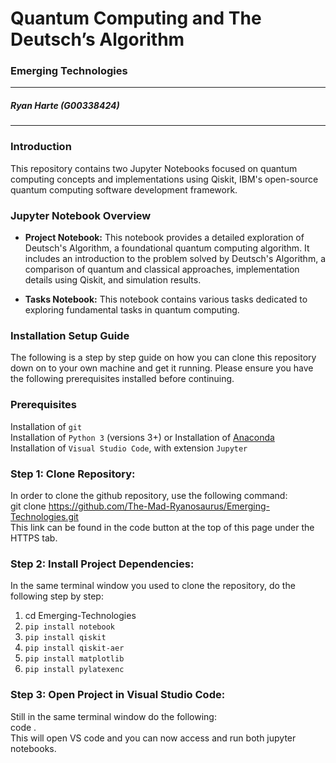 # **Quantum Computing and The Deutsch’s Algorithm**
### Emerging Technologies
---

##### Ryan Harte (G00338424)
---

### **Introduction**
This repository contains two Jupyter Notebooks focused on quantum computing concepts and implementations using Qiskit, IBM's open-source quantum computing software development framework. 

### **Jupyter Notebook Overview**

- **Project Notebook:** This notebook provides a detailed exploration of Deutsch's Algorithm, a foundational quantum computing algorithm. It includes an introduction to the problem solved by Deutsch's Algorithm, a comparison of quantum and classical approaches, implementation details using Qiskit, and simulation results.

- **Tasks Notebook:** This notebook contains various tasks dedicated to exploring fundamental tasks in quantum computing.

### **Installation Setup Guide**

The following is a step by step guide on how you can clone this repository down on to your own machine and get it running. Please ensure you have the following prerequisites installed before continuing.

### **Prerequisites**
Installation of `git` <br>
Installation of `Python 3` (versions 3+)
or
Installation of [Anaconda](https://www.anaconda.com/download/)<br>
Installation of `Visual Studio Code`, with extension `Jupyter`

### **Step 1: Clone Repository:** 
In order to clone the github repository, use the following command:<br>
git clone https://github.com/The-Mad-Ryanosaurus/Emerging-Technologies.git<br>
This link can be found in the code button at the top of this page under the HTTPS tab.


### **Step 2: Install Project Dependencies:**
In the same terminal window you used to clone the repository, do the following step by step:
1. cd Emerging-Technologies
2. `pip install notebook`
3. `pip install qiskit`
4. `pip install qiskit-aer`
5. `pip install matplotlib` 
6. `pip install pylatexenc`


### **Step 3: Open Project in Visual Studio Code:**
Still in the same terminal window do the following:<br>
code .<br>
This will open VS code and you can now access and run both jupyter notebooks.



